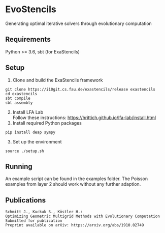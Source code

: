 # EvoStencils
Generating optimal iterative solvers through evolutionary computation
## Requirements
Python >= 3.6, sbt (for ExaStencils)
## Setup
1. Clone and build the ExaStencils framework
```
git clone https://i10git.cs.fau.de/exastencils/release exastencils
cd exastencils
sbt compile
sbt assembly
```
2. Install LFA Lab  
  Follow these instructions: https://hrittich.github.io/lfa-lab/install.html  
3. Install required Python packages
```
pip install deap sympy
```
3. Set up the environment  
```
source ./setup.sh
```
## Running
An example script can be found in the examples folder. The Poisson examples from layer 2 should work without any further adaption.

## Publications
    Schmitt J., Kuckuk S., Köstler H.:
    Optimizing Geometric Multigrid Methods with Evolutionary Computation
    Submitted for publication 
    Preprint available on arXiv: https://arxiv.org/abs/1910.02749
